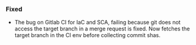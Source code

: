 ### Fixed

- The bug on Gitlab CI for IaC and SCA, failing because git does not access the target branch in a merge request is fixed. Now fetches the target branch in the CI env before collecting commit shas.
